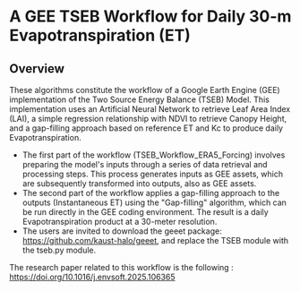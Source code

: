 
# **A GEE TSEB Workflow for Daily 30-m Evapotranspiration (ET)**
## **Overview**

These algorithms constitute the workflow of a Google Earth Engine (GEE) implementation of the Two Source Energy Balance (TSEB) Model. This implementation uses an Artificial Neural Network to retrieve Leaf Area Index (LAI), a simple regression relationship with NDVI to retrieve Canopy Height, and a gap-filling approach based on reference ET and Kc to produce daily Evapotranspiration.

- The first part of the workflow (TSEB_Workflow_ERA5_Forcing) involves preparing the model's inputs through a series of data retrieval and processing steps. This process generates inputs as GEE assets, which are subsequently transformed into outputs, also as GEE assets.
- The second part of the workflow applies a gap-filling approach to the outputs (Instantaneous ET) using the "Gap-filling" algorithm, which can be run directly in the GEE coding environment. The result is a daily Evapotranspiration product at a 30-meter resolution.
- The users are invited to download the geeet package: https://github.com/kaust-halo/geeet, and replace the TSEB module with the tseb.py module.

The research paper related to this workflow is the following : https://doi.org/10.1016/j.envsoft.2025.106365
